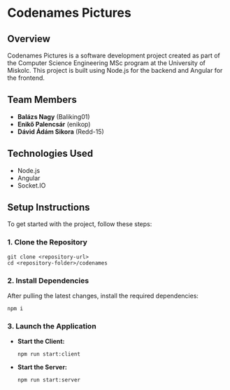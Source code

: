 # Codenames Pictures

## Overview
Codenames Pictures is a software development project created as part of the Computer Science Engineering MSc program at the University of Miskolc. This project is built using Node.js for the backend and Angular for the frontend.

## Team Members
- **Balázs Nagy** (Baliking01)
- **Enikő Palencsár** (enikop)
- **Dávid Ádám Sikora** (Redd-15)

## Technologies Used
- Node.js
- Angular
- Socket.IO

## Setup Instructions
To get started with the project, follow these steps:

### 1. Clone the Repository
```
git clone <repository-url>
cd <repository-folder>/codenames
```

### 2. Install Dependencies
After pulling the latest changes, install the required dependencies:
```
npm i
```

### 3. Launch the Application
- **Start the Client:**
  ```
  npm run start:client
  ```
- **Start the Server:**
  ```
  npm run start:server
  ```

